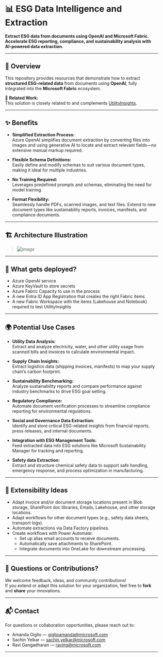 # 📊 ESG Data Intelligence and Extraction 

**Extract ESG data from documents using OpenAI and Microsoft Fabric. Accelerate ESG reporting, compliance, and sustainability analysis with AI-powered data extraction.**

---

## 📄 Overview

This repository provides resources that demonstrate how to extract **structured ESG-related data** from documents using **OpenAI**, fully integrated into the **Microsoft Fabric** ecosystem.

🔗 **Related Work:**  
This solution is closely related to and complements [UtilityInsights](https://github.com/WeaveAnalytics/UtilityInsights/tree/main).

---

## ✨ Benefits

- **Simplified Extraction Process:**  
  Azure OpenAI simplifies document extraction by converting files into images and using generative AI to locate and extract relevant fields—no extensive manual markup required.

- **Flexible Schema Definitions:**  
  Easily define and modify schemas to suit various document types, making it ideal for multiple industries.

- **No Training Required:**  
  Leverages predefined prompts and schemas, eliminating the need for model training.

- **Format Flexibility:**  
  Seamlessly handle PDFs, scanned images, and text files. Extend to new document types like sustainability reports, invoices, manifests, and compliance documents.

---

## 🏗️ Architecture Illustration

> *![image](https://github.com/user-attachments/assets/4bd6f7ae-f15d-4bb9-9cc7-42aac0b5f52b)*

---

## 🚀 What gets deployed?

- Azure OpenAI service
- Azure KeyVault to store secrets
- Azure Fabric Capacity to use in the process
- A new Entra ID App Registration that creates the right Fabric items
- A new Fabric Workspace with the items (Lakehouse and Notebook) required to test UtilityInsights

---

## 🌍 Potential Use Cases

- **Utility Data Analysis:**  
  Extract and analyze electricity, water, and other utility usage from scanned bills and invoices to calculate environmental impact.

- **Supply Chain Insights:**  
  Extract logistics data (shipping invoices, manifests) to map your supply chain’s carbon footprint.

- **Sustainability Benchmarking:**  
  Analyze sustainability reports and compare performance against industry benchmarks to drive ESG goal setting.

- **Regulatory Compliance:**  
  Automate document verification processes to streamline compliance reporting for environmental regulations.

- **Social and Governance Data Extraction:**  
  Identify and store critical ESG-related insights from financial reports, press releases, and internal documents.

- **Integration with ESG Management Tools:**  
  Feed extracted data into ESG solutions like Microsoft Sustainability Manager for tracking and reporting.

- **Safety data Extraction:**  
Extract and structure chemical safety data to support safe handling, emergency response, and process optimization in manufacturing.

---

## 🔮 Extensibility Ideas

- Adapt invoice and/or document storage locations present in Blob storage, SharePoint doc libraries, Emails, Lakehouse, and other storage locations. 
- Adapt workflows for other document types (e.g., safety data sheets, transport logs).
- Automate extractions via Data Factory pipelines.
- Create workflows with Power Automate:
  - Set up alias email accounts to receive documents.
  - Automatically save attachments to SharePoint.
  - Integrate documents into OneLake for downstream processing.

---

## 🤝 Questions or Contributions?

We welcome feedback, ideas, and community contributions!  
If you extend or adapt this solution for your organization, feel free to **fork** and **share** your innovations.

---

## 📬 Contact

For questions or collaboration opportunities, please reach out to:

- Amanda Giglio — [giglioamanda@microsoft.com](mailto:giglioamanda@microsoft.com)
- Sachin Yelkar — [sachin.yelkar@microsoft.com](mailto:sachin.yelkar@microsoft.com)
- Ravi Gangadharan — [raving@microsoft.com](mailto:raving@microsoft.com)

---
